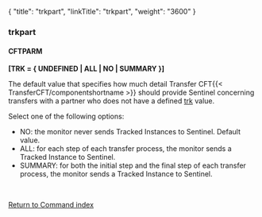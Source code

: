 {
    "title": "trkpart",
    "linkTitle": "trkpart",
    "weight": "3600"
}<span id="trkpart"></span>

### trkpart

#### CFTPARM

**\[TRK = { UNDEFINED
| ALL | NO | SUMMARY }\]**

The default value that specifies how much detail Transfer CFT{{< TransferCFT/componentshortname  >}} should
provide Sentinel concerning transfers with a partner who does
not have a defined [trk](../trk) value.

Select one of the following options:

- NO: the monitor never sends Tracked
    Instances to Sentinel. Default value.
- ALL: for each step of each transfer
    process, the monitor sends a Tracked Instance to Sentinel.
- SUMMARY: for both the initial step and
    the final step of each transfer process, the monitor sends a Tracked Instance
    to Sentinel.

 

[Return to Command index](../../)
